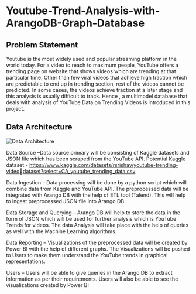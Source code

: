 # Youtube-Trend-Analysis-with-ArangoDB-Graph-Database
## Problem Statement
Youtube is the most widely used and popular streaming platform in the world today. For a video to 
reach to maximum people, YouTube offers a trending page on website that shows videos which are 
trending at that particular time. Other than few viral videos that achieve high traction which are 
predictable to end up in trending section, rest of the videos cannot be predicted. In some cases, the 
videos achieve traction at a later stage and this analysis is usually difficult to track. Hence , a multimodel 
database that deals with analysis of YouTube Data on Trending Videos is introduced in this project.

## Data Architecture

![Data Architecture](https://user-images.githubusercontent.com/114179722/236095375-90d3f4bc-7743-48a3-9f2f-d9ec677d7a75.jpg)

Data Source –Data source primary will be consisting of Kaggle datasets and JSON file which has been scraped from the YouTube API.
Potential Kaggle dataset - https://www.kaggle.com/datasets/rsrishav/youtube-trending-videodataset?select=CA_youtube_trending_data.csv

Data Ingestion – Data processing will be done by a python script which will combine data from Kaggle and YouTube API. 
The preprocessed data will be integrated with Arango DB with the help of ETL tool (Talend). This will help to ingest preprocessed JSON file into Arango DB.

Data Storage and Querying – Arango DB will help to store the data in the form of JSON which will be used for further analysis which is YouTube Trends for videos. The data Analysis will take place with the help of queries as well with the Machine Learning algorithms.

Data Reporting –
Visualizations of the preprocessed data will be created by Power BI with the help of different graphs. The Visualizations will be pushed to Users to make them understand the YouTube trends in graphical representations.

Users –
Users will be able to give queries in the Arango DB to extract information as per their requirements. 
Users will also be able to see the visualizations created by Power BI

